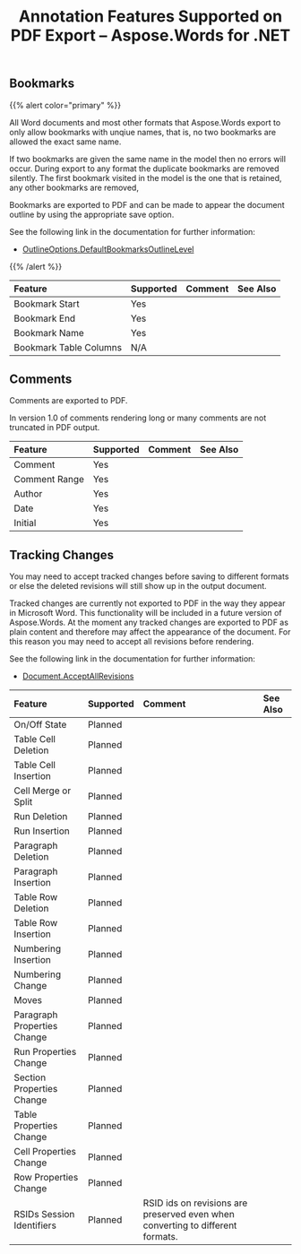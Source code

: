 ﻿---
title: Annotation Features Supported on PDF Export – Aspose.Words for .NET
articleTitle: Annotation Features Supported on PDF Export
linktitle: Annotation Features Supported on PDF Export
description: "Export to PDF format using annotation saving features using C#."
type: docs
weight: 10
url: /net/annotation-features-supported-on-pdf-export/
---

## Bookmarks

{{% alert color="primary" %}}

All Word documents and most other formats that Aspose.Words export to only allow bookmarks with unqiue names, that is, no two bookmarks are allowed the exact same name.

If two bookmarks are given the same name in the model then no errors will occur. During export to any format the duplicate bookmarks are removed silently. The first bookmark visited in the model is the one that is retained, any other bookmarks are removed,

Bookmarks are exported to PDF and can be made to appear the document outline by using the appropriate save option.

See the following link in the documentation for further information:

- [OutlineOptions.DefaultBookmarksOutlineLevel](https://apireference.aspose.com/words/net/aspose.words.saving/outlineoptions/properties/defaultbookmarksoutlinelevel)

{{% /alert %}}

|**Feature**|**Supported**|**Comment**|**See Also**|
| :- | :- | :- | :- |
|Bookmark Start|Yes| | |
|Bookmark End|Yes| | |
|Bookmark Name|Yes| | |
|Bookmark Table Columns|N/A| | |

## Comments

Comments are exported to PDF.

In version 1.0 of comments rendering long or many comments are not truncated in PDF output.

|**Feature**|**Supported**|**Comment**|**See Also**|
| :- | :- | :- | :- |
|Comment|Yes| | |
|Comment Range|Yes| | |
|Author|Yes| | |
|Date|Yes| | |
|Initial|Yes| | |

## Tracking Changes

You may need to accept tracked changes before saving to different formats or else the deleted revisions will still show up in the output document.

Tracked changes are currently not exported to PDF in the way they appear in Microsoft Word. This functionality will be included in a future version of Aspose.Words. At the moment any tracked changes are exported to PDF as plain content and therefore may affect the appearance of the document. For this reason you may need to accept all revisions before rendering.

See the following link in the documentation for further information:

- [Document.AcceptAllRevisions](https://apireference.aspose.com/words/net/aspose.words/document/methods/acceptallrevisions)

|**Feature**|**Supported**|**Comment**|**See Also**|
| :- | :- | :- | :- |
|On/Off State|Planned| | |
|Table Cell Deletion|Planned| | |
|Table Cell Insertion|Planned| | |
|Cell Merge or Split|Planned| | |
|Run Deletion|Planned| | |
|Run Insertion|Planned| | |
|Paragraph Deletion|Planned| | |
|Paragraph Insertion|Planned| | |
|Table Row Deletion|Planned| | |
|Table Row Insertion|Planned| | |
|Numbering Insertion|Planned| | |
|Numbering Change|Planned| | |
|Moves|Planned| | |
|Paragraph Properties Change|Planned| | |
|Run Properties Change|Planned| | |
|Section Properties Change|Planned| | |
|Table Properties Change|Planned| | |
|Cell Properties Change|Planned| | |
|Row Properties Change|Planned| | |
|RSIDs Session Identifiers|Planned|RSID ids on revisions are preserved even when converting to different formats.| |


